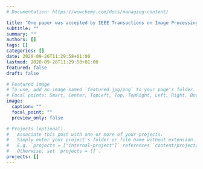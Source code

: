 ```yaml
---
# Documentation: https://wowchemy.com/docs/managing-content/

title: "One paper was accepted by IEEE Transactions on Image Processing"
subtitle: ""
summary: ""
authors: []
tags: []
categories: []
date: 2020-09-26T11:29:58+01:00
lastmod: 2020-09-26T11:29:58+01:00
featured: false
draft: false

# Featured image
# To use, add an image named `featured.jpg/png` to your page's folder.
# Focal points: Smart, Center, TopLeft, Top, TopRight, Left, Right, BottomLeft, Bottom, BottomRight.
image:
  caption: ""
  focal_point: ""
  preview_only: false

# Projects (optional).
#   Associate this post with one or more of your projects.
#   Simply enter your project's folder or file name without extension.
#   E.g. `projects = ["internal-project"]` references `content/project/deep-learning/index.md`.
#   Otherwise, set `projects = []`.
projects: []
---
```

